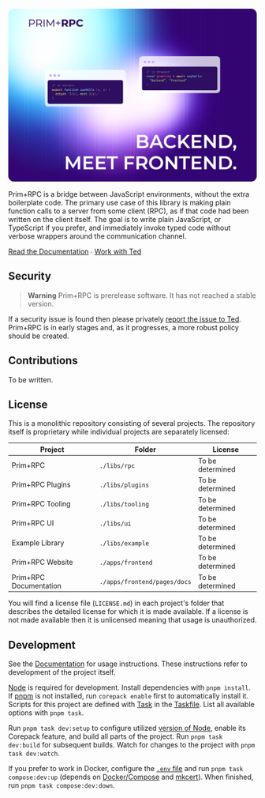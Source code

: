 ![Prim+RPC. Pictured are two very short JavaScript files: a simple function on the server-side and a call to that function on the client-side. Tagline: "Backend, meet Frontend"](./misc/docs-screenshot.png)

Prim+RPC is a bridge between JavaScript environments, without the extra boilerplate code. The primary use case of this
library is making plain function calls to a server from some client (RPC), as if that code had been written on the
client itself. The goal is to write plain JavaScript, or TypeScript if you prefer, and immediately invoke typed code
without verbose wrappers around the communication channel.

[Read the Documentation](https://prim.doseofted.com/) ∙ [Work with Ted](https://doseofted.com/)

## Security

> **Warning** Prim+RPC is prerelease software. It has not reached a stable version.

If a security issue is found then please privately [report the issue to Ted](mailto:ted@doseofted.com). Prim+RPC is in
early stages and, as it progresses, a more robust policy should be created.

## Contributions

To be written.

## License

This is a monolithic repository consisting of several projects. The repository itself is proprietary while individual
projects are separately licensed:

| Project                | Folder                       | License          |
| ---------------------- | ---------------------------- | ---------------- |
| Prim+RPC               | `./libs/rpc`                 | To be determined |
| Prim+RPC Plugins       | `./libs/plugins`             | To be determined |
| Prim+RPC Tooling       | `./libs/tooling`             | To be determined |
| Prim+RPC UI            | `./libs/ui`                  | To be determined |
| Example Library        | `./libs/example`             | To be determined |
| Prim+RPC Website       | `./apps/frontend`            | To be determined |
| Prim+RPC Documentation | `./apps/frontend/pages/docs` | To be determined |

You will find a license file (`LICENSE.md`) in each project's folder that describes the detailed license for which it is
made available. If a license is not made available then it is unlicensed meaning that usage is unauthorized.

## Development

See the [Documentation](https://prim.doseofted.com/) for usage instructions. These instructions refer to development of
the project itself.

[Node](https://nodejs.org/) is required for development. Install dependencies with `pnpm install`. If
[pnpm](https://pnpm.io/) is not installed, run `corepack enable` first to automatically install it. Scripts for this
project are defined with [Task](https://taskfile.dev/) in the [Taskfile](./Taskfile.yml). List all available options
with `pnpm task`.

Run `pnpm task dev:setup` to configure utilized [version of Node](./.nvmrc), enable its Corepack feature, and build all
parts of the project. Run `pnpm task dev:build` for subsequent builds. Watch for changes to the project with
`pnpm task dev:watch`.

If you prefer to work in Docker, configure the [`.env` file](./.env.example) and run `pnpm task compose:dev:up` (depends
on [Docker/Compose](https://docs.docker.com/get-docker/) and [mkcert](https://github.com/FiloSottile/mkcert)). When
finished, run `pnpm task compose:dev:down`.
